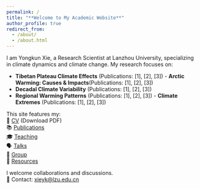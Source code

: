 ```yaml
---
permalink: /
title: "**Welcome to My Academic Website**"
author_profile: true
redirect_from: 
  - /about/
  - /about.html
---
```


I am ​​Yongkun Xie​​, a ​​Research Scientist​​ at ​​Lanzhou University​​, specializing in ​​climate dynamics and climate change​​. My research focuses on:
- **Tibetan Plateau Climate Effects** (Publications: [1], [2], [3])
​​- **Arctic Warming: Causes & Impacts​​** (Publications: [1], [2], [3])
- **​​Decadal Climate Variability​​** (Publications: [1], [2], [3])
- **​​Regional Warming Patterns**​​ (Publications: [1], [2], [3])
​​- **Climate Extremes​​** (Publications: [1], [2], [3])


This site features my:  
📄 [CV](/assets/files/cv.pdf) (Download PDF)  
📚 [Publications](/publications/)  
🎓 [Teaching](/teaching/)  
🗣️ [Talks](/talks/)  
👥 [Group](/portfolio/)  
📂 [Resources](/year-archive/)  

I welcome collaborations and discussions.  
📧 Contact: xieyk@lzu.edu.cn



